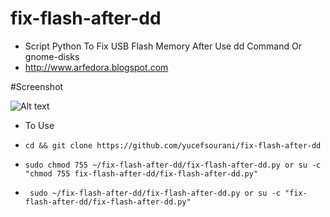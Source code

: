 # fix-flash-after-dd
* Script Python To Fix USB Flash Memory After Use dd Command Or gnome-disks
* http://www.arfedora.blogspot.com



#Screenshot

![Alt text](https://github.com/yucefsourani/arfedy/raw/master/screenshot.jpg "Screenshot")



* To Use
 * ``` cd && git clone https://github.com/yucefsourani/fix-flash-after-dd ```

 * ``` sudo chmod 755 ~/fix-flash-after-dd/fix-flash-after-dd.py or su -c "chmod 755 fix-flash-after-dd/fix-flash-after-dd.py" ```

 * ``` sudo ~/fix-flash-after-dd/fix-flash-after-dd.py or su -c "fix-flash-after-dd/fix-flash-after-dd.py"```
